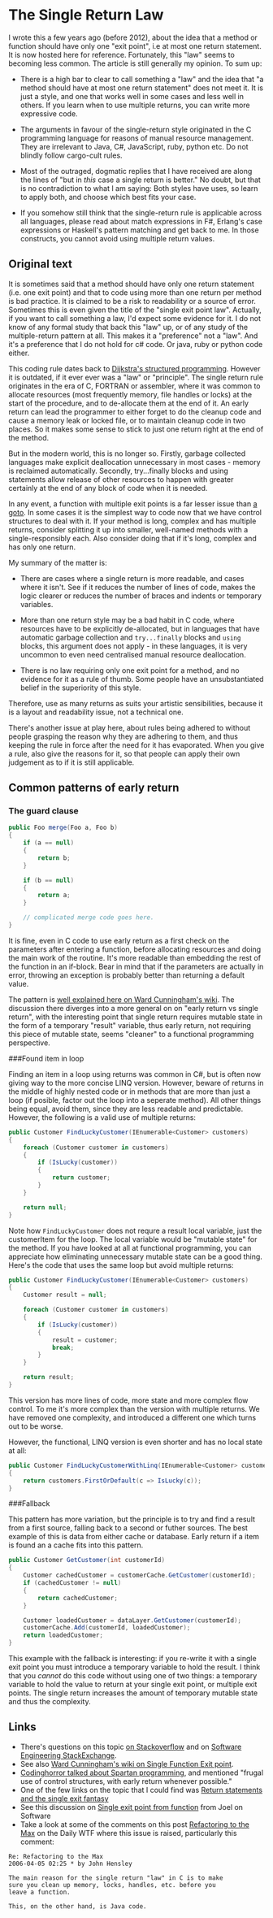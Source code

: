 # The Single Return Law

I wrote this a few years ago (before 2012), about the idea that a method or function should have only one "exit point", i.e at most one return statement. It is now hosted here for reference.  Fortunately, this "law" seems to becoming less common. The article is still generally my opinion. To sum up:

* There is a high bar to clear to call something a "law" and the idea that "a method should have at most one return statement" does not meet it. It is just a style, and one that works well in some cases and less well in others. If you learn when to use multiple returns, you can write more expressive code. 

* The arguments in favour of the single-return style originated in the C programming language for reasons of manual resource management. They are irrelevant to Java, C#, JavaScript, ruby, python etc. Do not blindly follow cargo-cult rules.

* Most of the outraged, dogmatic replies that I have received are along the lines of "but in _this_ case a single return is better." No doubt, but that is no contradiction to what I am saying: Both styles have uses, so learn to apply both, and choose which best fits your case. 

* If you somehow still think that the single-return rule is applicable across all languages, please read about match expressions in F#, Erlang's case expressions or Haskell's pattern matching and get back to me. In those constructs, you cannot avoid using multiple return values.

## Original text

It is sometimes said that a method should have only one return statement (i.e. one exit point) and that to code using more than one return per method is bad practice. It is claimed to be a risk to readability or a source of error. Sometimes this is even given the title of the "single exit point law".  Actually, if you want to call something a law, I'd expect some evidence for it. I do not know of any formal study that back this "law" up, or of any study of the multiple-return pattern at all. This makes it a "preference" not a "law". And it's a preference that I do not hold for c# code. Or java, ruby or python code either.

This coding rule dates back to [Dijkstra's structured programming](http://en.wikipedia.org/wiki/Structured_programming). However it is outdated, if it ever ever was a "law" or "principle". The single return rule originates in the era of C, FORTRAN or assembler, where it was common to allocate resources (most frequently memory, file handles or locks) at the start of the procedure, and to de-allocate them at the end of it. An early return can lead the programmer  to either forget to do the cleanup code and cause a memory leak or locked file, or to maintain cleanup code in two places. So it makes some sense to stick to just one return right at the end of the method.

But in the modern world, this is no longer so. Firstly, garbage collected languages make explicit deallocation unnecessary in most cases - memory is reclaimed automatically. Secondly, try...finally blocks and using statements allow release of other resources to happen with greater certainly at the end of any block of code when it is needed.

In any event, a function with multiple exit points is a far lesser issue than [a goto](http://www.u.arizona.edu/~rubinson/copyright_violations/Go_To_Considered_Harmful.html). In some cases it is the simplest way to code now that we have control structures to deal with it.  If your method is long, complex and has multiple returns, consider splitting it up into smaller, well-named methods with a single-responsibly each. Also consider doing that if it's long, complex and has only one return.


My summary of the matter is:


* There are cases where a single return is more readable, and cases where it isn't. See if it reduces the number of lines of code, makes the logic clearer or reduces the number of braces and indents or temporary variables.

* More than one return style may be a bad habit in C code, where resources have to be explicitly de-allocated, but in languages that have automatic garbage collection and `try...finally` blocks and `using` blocks, this argument does not apply - in these languages, it is very uncommon to even need centralised manual resource deallocation.
 
* There is no law requiring only one exit point for a method, and no evidence for it as a rule of thumb. Some people have an unsubstantiated belief in the superiority of this style.

Therefore, use as many returns as suits your artistic sensibilities, because it is a layout and readability issue, not a technical one.

There's another issue at play here, about rules being adhered to without people grasping the reason why they are adhering to them, and thus keeping the rule in force after the need for it has evaporated. When you give a rule, also give the reasons for it, so that people can apply their own judgement as to if it is still applicable.

## Common patterns of early return

### The guard clause
```csharp 
public Foo merge(Foo a, Foo b)
{
    if (a == null)
    {
        return b;
    }

    if (b == null)
    {
        return a;
    }

    // complicated merge code goes here.
}
```

It is fine, even in C code to use early return as a first check on the parameters after entering a function, before allocating resources and doing the main work of the routine. It's more readable than embedding the rest of the function in an if-block. Bear in mind that if the parameters are actually in error, throwing an exception is probably better than returning a default value.


The pattern is [well explained here on Ward Cunningham's wiki](http://www.c2.com/cgi/wiki?GuardClause). The discussion there diverges into a more general on on "early return vs single return", with the interesting point that single return requires mutable state in the form of a temporary "result" variable, thus early return, not requiring this piece of mutable state, seems "cleaner" to a functional programming perspective.

###Found item in loop

Finding an item in a loop using returns was common in C#, but is often now giving way to the more concise LINQ version.  However, beware of returns in the middle of highly nested code or in methods that are more than just a loop (if posible, factor out the loop into a seperate method).  All other things being equal, avoid them, since they are less readable and predictable. However, the following is a valid use of multiple returns:

```csharp 
public Customer FindLuckyCustomer(IEnumerable<Customer> customers)
{
    foreach (Customer customer in customers)
    {
        if (IsLucky(customer))
        {
            return customer;
        }
    }

    return null;
}
```

Note how `FindLuckyCustomer` does not requre a result local variable, just the customerItem for the loop. The local variable would be "mutable state" for the method. If you have looked at all at functional programming, you can appreciate how eliminating unnecessary mutable state can be a good thing. Here's the code that uses the same loop but avoid multiple returns:

```csharp
public Customer FindLuckyCustomer(IEnumerable<Customer> customers)
{
    Customer result = null;

    foreach (Customer customer in customers)
    {
        if (IsLucky(customer))
        {
            result = customer;
            break;
        }
    }

    return result;
}
```

This version has more lines of code, more state and more complex flow control. To me it's more complex than the version with multiple returns. We have removed one complexity, and introduced a different one which turns out to be worse.


However, the functional, LINQ version is even shorter and has no local state at all:

```csharp
public Customer FindLuckyCustomerWithLinq(IEnumerable<Customer> customers)
{
    return customers.FirstOrDefault(c => IsLucky(c));
}
```

###Fallback

This pattern has more variation, but the principle is to try and find a result from a first source, falling back to a second or futher sources. The best example of this is data from either cache or database. Early return if a item is found an a cache fits into this pattern.

```csharp
public Customer GetCustomer(int customerId)
{
    Customer cachedCustomer = customerCache.GetCustomer(customerId);
    if (cachedCustomer != null)
    {
        return cachedCustomer;
    }

    Customer loadedCustomer = dataLayer.GetCustomer(customerId);
    customerCache.Add(customerId, loadedCustomer);
    return loadedCustomer;
}
```

This example with the fallback is interesting: if you re-write it with a single exit point you must introduce a temporary variable to hold the result. I think that you *cannot* do this code without using one of two things: a temporary variable to hold the value to return at your single exit point, or multiple exit points. The single return increases the amount of temporary mutable state and thus the complexity.

## Links

*  There's questions on this topic [on Stackoverflow](http://stackoverflow.com/questions/36707/should-a-function-have-only-one-return-statement) and on [Software Engineering StackExchange](http://softwareengineering.stackexchange.com/questions/118703/where-did-the-notion-of-one-return-only-come-from).
* See also [Ward Cunningham's wiki on Single Function Exit point](http://c2.com/cgi/wiki?SingleFunctionExitPoint).
* [Codinghorror talked about Spartan programming](http://www.codinghorror.com/blog/2008/07/spartan-programming.html), and mentioned "frugal use of control structures, with early return whenever possible."
*  One of the few links on the topic that I could find was [Return statements and the single exit fantasy](http://www.leepoint.net/JavaBasics/methods/method-commentary/methcom-30-multiple-return.html)
*  See this discussion on [Single exit point from function](http://discuss.techinterview.org/default.asp?joel.3.325456.34) from Joel on Software
*  Take a look at some of the comments on this post [Refactoring to the Max](http://thedailywtf.com/Articles/Refactoring_to_the_Max.aspx) on the Daily WTF</a> where this issue is raised, particularly this comment:
 
```
Re: Refactoring to the Max
2006-04-05 02:25 * by John Hensley
            
The main reason for the single return "law" in C is to make 
sure you clean up memory, locks, handles, etc. before you 
leave a function. 

This, on the other hand, is Java code.
```

